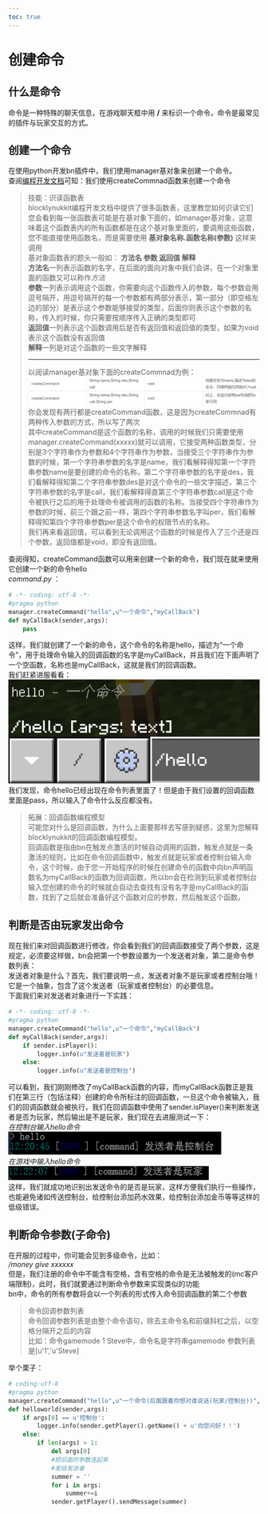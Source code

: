 ```yaml
---       
toc: true       
---       
```

# 创建命令       
## 什么是命令       
命令是一种特殊的聊天信息，在游戏聊天框中用 **/** 来标识一个命令，命令是最常见的插件与玩家交互的方式。       
## 创建一个命令       
在使用python开发bn插件中，我们使用manager基对象来创建一个命令。       
查阅[编程开发文档](http://www.blocklynukkit.info/1723846)可知：我们使用createCommnad函数来创建一个命令       
> 技能：识读函数表       
> blocklynukkit编程开发文档中提供了很多函数表，这里教您如何识读它们       
> 您会看到每一张函数表可能是在基对象下面的，如manager基对象，这意味着这个函数表内的所有函数都是在这个基对象里面的，要调用这些函数，您不能直接使用函数名，而是需要使用 **基对象名称.函数名称(参数)** 这样来调用       
> 基对象函数表的题头一般如： **方法名 参数 返回值 解释**       
> **方法名**一列表示函数的名字，在后面的面向对象中我们会讲，在一个对象里面的函数又可以称作*方法*       
> **参数**一列表示调用这个函数，你需要向这个函数传入的参数，每个参数会用逗号隔开，用逗号隔开的每一个参数都有两部分表示，第一部分（即空格左边的部分）是表示这个参数能够接受的类型，后面你则表示这个参数的名称，传入的时候，你只需要按顺序传入正确的类型即可       
> **返回值**一列表示这个函数调用后是否有返回值和返回值的类型，如果为void表示这个函数没有返回值       
> **解释**一列是对这个函数的一些文字解释       
> *******************       
> 以阅读manager基对象下面的createCommnad为例：       
> ![](../../../images/screenshot_1598077020977.png)       
> 你会发现有两行都是createCommand函数，这是因为createCommnad有两种传入参数的方式，所以写了两次       
> 其中createCommand是这个函数的名称，调用的时候我们只需要使用manager.createCommand(xxxxx)就可以调用，它接受两种函数类型，分别是3个字符串作为参数和4个字符串作为参数，当接受三个字符串作为参数的时候，第一个字符串参数的名字是name，我们看解释得知第一个字符串参数name是要创建的命令的名称，第二个字符串参数的名字是des，我们看解释得知第二个字符串参数des是对这个命令的一些文字描述，第三个字符串参数的名字是call，我们看解释得直第三个字符串参数call是这个命令被执行之后的用于处理命令被调用的函数的名称。当接受四个字符串作为参数的时候，前三个跟之前一样，第四个字符串参数名字叫per，我们看解释得知第四个字符串参数per是这个命令的权限节点的名称。       
> 我们再来看返回值，可以看到无论调用这个函数的时候是传入了三个还是四个参数，返回值都是void，即没有返回值。       
       
查阅得知，createCommand函数可以用来创建一个新的命令，我们现在就来使用它创建一个新的命令hello       
*command*.*py* ：       
```python       
# -*- coding: utf-8 -*-       
#pragma python       
manager.createCommand("hello",u"一个命令","myCallBack")       
def myCallBack(sender,args):       
    pass       
```       
这样，我们就创建了一个新的命令，这个命令的名称是hello，描述为“一个命令”，用于处理命令输入的回调函数的名字是myCallBack，并且我们在下面声明了一个空函数，名称也是myCallBack，这就是我们的回调函数。       
我们赶紧进服看看：       
![](../../../images/screenshot_1598142747796.png)       
我们发现，命令hello已经出现在命令列表里面了！但是由于我们设置的回调函数里面是pass，所以输入了命令什么反应都没有。       
> 拓展：回调函数编程模型       
> 可能您对什么是回调函数，为什么上面要那样去写感到疑惑，这里为您解释blocklynukkit的回调函数编程模型。       
> 回调函数是指由bn在触发点激活的时候自动调用的函数，触发点就是一条激活的规则，比如在命令回调函数中，触发点就是玩家或者控制台输入命令，这个时候，由于您一开始程序的时候在创建命令的函数中向bn声明函数名为myCallBack的函数为回调函数，所以bn会在检测到玩家或者控制台输入您创建的命令的时候就会自动去查找有没有名字是myCallBack的函数，找到了之后就会准备好这个函数对应的参数，然后触发这个函数。       
## 判断是否由玩家发出命令       
现在我们来对回调函数进行修改，你会看到我们的回调函数接受了两个参数，这是规定，必须要这样做，bn会把第一个参数设置为一个发送者对象，第二是命令参数列表：       
发送者对象是什么？首先，我们要说明一点，发送者对象不是玩家或者控制台哦！它是一个抽象，包含了这个发送者（玩家或者控制台）的必要信息。       
下面我们来对发送者对象进行一下实践：       
```python       
# -*- coding: utf-8 -*-       
#pragma python       
manager.createCommand("hello",u"一个命令","myCallBack")       
def myCallBack(sender,args):       
    if sender.isPlayer():       
        logger.info(u"发送者是玩家")       
    else:       
        logger.info(u"发送者是控制台")       
```       
可以看到，我们刚刚修改了myCallBack函数的内容，而myCallBack函数正是我们在第三行（包括注释）创建的命令所标注的回调函数，一旦这个命令被输入，我们的回调函数就会被执行，我们在回调函数中使用了sender.isPlayer()来判断发送者是否为玩家，然后输出是不是玩家，我们现在去进服测试一下：       
*在控制台输入hello命令*       
![](../../../images/screenshot_1598156455562.png)       
*在游戏中输入hello命令*       
![](../../../images/screenshot_1598156548041.png)       
这样，我们就成功地识别出发送命令的是否是玩家，这样方便我们执行一些操作，也能避免诸如传送控制台，给控制台添加药水效果，给控制台添加金币等等这样的低级错误。       
## 判断命令参数(子命令)       
在开服的过程中，你可能会见到多级命令，比如：       
*/money give xxxxxx*       
但是，我们注册的命令中不能含有空格，含有空格的命令是无法被触发的(mc客户端限制)，此时，我们就要通过判断命令参数来实现类似的功能       
bn中，命令的所有参数将会以一个列表的形式传入命令回调函数的第二个参数       
> 命令回调参数列表       
> 命令回调参数列表是由整个命令语句，除去主命令名和前缀斜杠之后，以空格分隔开之后的内容       
> 比如：命令gamemode 1 Steve中，命令名是字符串gamemode 参数列表是[u'1','u'Steve]       
       
举个栗子：       
```python       
# coding:utf-8       
#pragma python       
manager.createCommand("hello",u"一个命令(后面跟着你想对谁说话(玩家/控制台))","helloworld")       
def helloworld(sender,args):       
    if args[0] == u'控制台':       
        logger.info(sender.getPlayer().getName() + u'向您问好！！')       
    else:       
        if len(args) > 1:       
            del args[0]       
            #把后面的参数连起来       
            #发给发送者       
            summer = ''       
            for i in args:       
                summer+=i       
            sender.getPlayer().sendMessage(summer)       
```